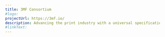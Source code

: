 ```yaml
---
title: 3MF Consortium
#logo: 
projectUrl: https://3mf.io/
description: Advancing the print industry with a universal specification for 3D printing
#linkText: 
---
```


